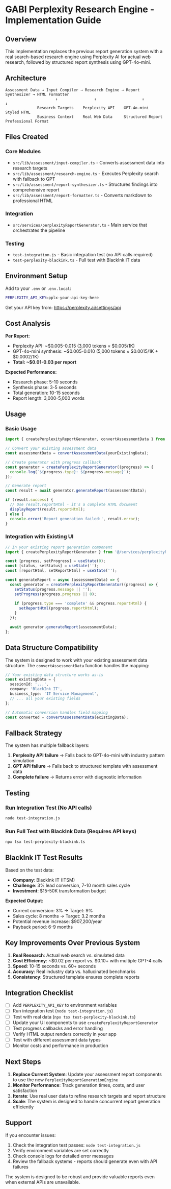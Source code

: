 # GABI Perplexity Research Engine - Implementation Guide

## Overview

This implementation replaces the previous report generation system with a real search-based research engine using Perplexity AI for actual web research, followed by structured report synthesis using GPT-4o-mini.

## Architecture

```
Assessment Data → Input Compiler → Research Engine → Report Synthesizer → HTML Formatter
                      ↓                ↓                    ↓               ↓
              Research Targets    Perplexity API    GPT-4o-mini        Styled HTML
              Business Context    Real Web Data     Structured Report   Professional Format
```

## Files Created

### Core Modules
- `src/lib/assessment/input-compiler.ts` - Converts assessment data into research targets
- `src/lib/assessment/research-engine.ts` - Executes Perplexity search with fallback to GPT
- `src/lib/assessment/report-synthesizer.ts` - Structures findings into comprehensive report
- `src/lib/assessment/report-formatter.ts` - Converts markdown to professional HTML

### Integration
- `src/services/perplexityReportGenerator.ts` - Main service that orchestrates the pipeline

### Testing
- `test-integration.js` - Basic integration test (no API calls required)
- `test-perplexity-blackink.ts` - Full test with BlackInk IT data

## Environment Setup

Add to your `.env` or `.env.local`:

```bash
PERPLEXITY_API_KEY=pplx-your-api-key-here
```

Get your API key from: https://perplexity.ai/settings/api

## Cost Analysis

**Per Report:**
- Perplexity API: ~$0.005-0.015 (3,000 tokens × $0.005/1K)
- GPT-4o-mini synthesis: ~$0.005-0.010 (5,000 tokens × $0.0015/1K + $0.0002/1K)
- **Total: ~$0.01-0.03 per report**

**Expected Performance:**
- Research phase: 5-10 seconds 
- Synthesis phase: 3-5 seconds
- Total generation: 10-15 seconds
- Report length: 3,000-5,000 words

## Usage

### Basic Usage

```typescript
import { createPerplexityReportGenerator, convertAssessmentData } from '@/services/perplexityReportGenerator';

// Convert your existing assessment data
const assessmentData = convertAssessmentData(yourExistingData);

// Create generator with progress callback
const generator = createPerplexityReportGenerator((progress) => {
  console.log(`${progress.type}: ${progress.message}`);
});

// Generate report
const result = await generator.generateReport(assessmentData);

if (result.success) {
  // Use result.reportHtml - it's a complete HTML document
  displayReport(result.reportHtml);
} else {
  console.error('Report generation failed:', result.error);
}
```

### Integration with Existing UI

```typescript
// In your existing report generation component
import { createPerplexityReportGenerator } from '@/services/perplexityReportGenerator';

const [progress, setProgress] = useState(0);
const [status, setStatus] = useState('');
const [reportHtml, setReportHtml] = useState('');

const generateReport = async (assessmentData) => {
  const generator = createPerplexityReportGenerator((progress) => {
    setStatus(progress.message || '');
    setProgress(progress.progress || 0);
    
    if (progress.type === 'complete' && progress.reportHtml) {
      setReportHtml(progress.reportHtml);
    }
  });

  await generator.generateReport(assessmentData);
};
```

## Data Structure Compatibility

The system is designed to work with your existing assessment data structure. The `convertAssessmentData` function handles the mapping:

```typescript
// Your existing data structure works as-is
const existingData = {
  sessionId: '...',
  company: 'BlackInk IT',
  business_type: 'IT Service Management',
  // ... all your existing fields
};

// Automatic conversion handles field mapping
const converted = convertAssessmentData(existingData);
```

## Fallback Strategy

The system has multiple fallback layers:

1. **Perplexity API failure** → Falls back to GPT-4o-mini with industry pattern simulation
2. **GPT API failure** → Falls back to structured template with assessment data
3. **Complete failure** → Returns error with diagnostic information

## Testing

### Run Integration Test (No API calls)
```bash
node test-integration.js
```

### Run Full Test with BlackInk Data (Requires API keys)
```bash
npx tsx test-perplexity-blackink.ts
```

## BlackInk IT Test Results

Based on the test data:
- **Company**: BlackInk IT (ITSM)
- **Challenge**: 3% lead conversion, 7-10 month sales cycle
- **Investment**: $15-50K transformation budget

**Expected Output**:
- Current conversion: 3% → Target: 9% 
- Sales cycle: 8 months → Target: 3.2 months
- Potential revenue increase: $907,200/year
- Payback period: 6-9 months

## Key Improvements Over Previous System

1. **Real Research**: Actual web search vs. simulated data
2. **Cost Efficiency**: ~$0.02 per report vs. $0.10+ with multiple GPT-4 calls  
3. **Speed**: 10-15 seconds vs. 60+ seconds
4. **Accuracy**: Real industry data vs. hallucinated benchmarks
5. **Consistency**: Structured template ensures complete reports

## Integration Checklist

- [ ] Add `PERPLEXITY_API_KEY` to environment variables
- [ ] Run integration test (`node test-integration.js`)
- [ ] Test with real data (`npx tsx test-perplexity-blackink.ts`)
- [ ] Update your UI components to use `createPerplexityReportGenerator`
- [ ] Test progress callbacks and error handling
- [ ] Verify HTML output renders correctly in your app
- [ ] Test with different assessment data types
- [ ] Monitor costs and performance in production

## Next Steps

1. **Replace Current System**: Update your assessment report components to use the new `PerplexityReportGenerationEngine`
2. **Monitor Performance**: Track generation times, costs, and user satisfaction  
3. **Iterate**: Use real user data to refine research targets and report structure
4. **Scale**: The system is designed to handle concurrent report generation efficiently

## Support

If you encounter issues:

1. Check the integration test passes: `node test-integration.js`
2. Verify environment variables are set correctly
3. Check console logs for detailed error messages
4. Review the fallback systems - reports should generate even with API failures

The system is designed to be robust and provide valuable reports even when external APIs are unavailable.